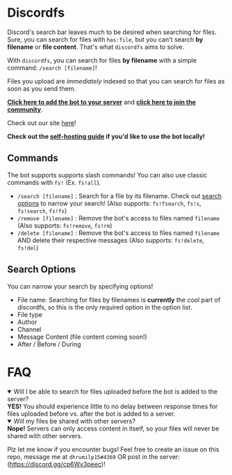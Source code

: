# Discordfs

Discord's search bar leaves much to be desired when searching for files. Sure, you can search for files with `has:file`, but you can't search **by filename** or **file content**. That's what `discordfs` aims to solve.

With `discordfs`, you can search for files **by filename** with a simple command: `/search [filename]`!

Files you upload are *immediately* indexed so that you can search for files as soon as you send them.

[**Click here to add the bot to your server**](https://discord.com/api/oauth2/authorize?client_id=837345172105723985&permissions=2147593280&scope=bot%20applications.commands) and [**click here to join the community**](https://discord.gg/rp8aZSjevn).

Check out our site [here](https://typedream.site/discordfs)!

**Check out the [self-hosting guide](docs/SELF_HOSTING_GUIDE.md) if you'd like to use the bot locally!**

## Commands

The bot supports supports slash commands! You can also use classic commands with `fs!` (Ex. `fs!all`).

- `/search [filename]` : Search for a file by its filename. Check out [search options](#search-options) to narrow your search! (Also supports: `fs!fsearch`, `fs!s`, `fs!search`, `fs!fs`)
- `/remove [filename]` : Remove the bot's access to files named `filename` (Also supports: `fs!remove`, `fs!rm`)
- `/delete [filename]` : Remove the bot's access to files named `filename` AND delete their respective messages (Also supports: `fs!delete`, `fs!del`)

## Search Options

You can narrow your search by specifying options!
- File name: Searching for files by filenames is **currently** the cool part of discordfs, so this is the only required option in the option list.
- File type
- Author
- Channel
- Message Content (file content coming soon!)
- After / Before / During

# FAQ

<details open>
  <summary> Will I be able to search for files uploaded before the bot is added to the server? </summary>
    <b>YES!</b> You should experience little to no delay between response times for files uploaded before vs. after the bot is added to a server.
</details>

<details open>
  <summary> Will my files be shared with other servers? </summary>
    <b>Nope!</b> Servers can only access content in itself, so your files will never be shared with other servers.
</details>

Plz let me know if you encounter bugs! Feel free to create an issue on this repo, message me at `dhrumilp15#4369` OR post in the server: (https://discord.gg/cp6Wv3peec)!
